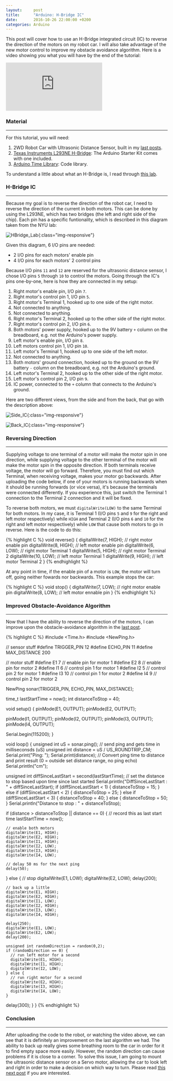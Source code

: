 ```yaml
---
layout: 	post
title: 		"Arduino: H-Bridge IC"
date: 		2016-10-26 22:00:00 +0200
categories:	Arduino
---
```


This post will cover how to use an H-Bridge integrated circuit (IC) to reverse the direction of the motors on my robot car. I will also take advantage of the new motor control to improve my obstacle avoidance algorithm. Here is a video showing you what you will have by the end of the tutorial:

<iframe class="img-responsive video-responsive" src="https://www.youtube.com/embed/rFysFpAPYzg" frameborder="0" allowfullscreen></iframe>

<br>

### Material
_____________________
For this tutorial, you will need:

1. 2WD Robot Car with Ultrasonic Distance Sensor, built in my [last posts](http://jduelfer.github.io/arduino/2016/10/22/arduino-ultrasonic-sensor.html).
2. [Texas Instruments L293NE H-Bridge](https://octopart.com/search?q=L293NE): The Arduino Starter Kit comes with one included.
3. [Arduino Time Library](http://playground.arduino.cc/Code/Time): Code library.

To understand a little about what an H-Bridge is, I read through [this lab](https://itp.nyu.edu/physcomp/labs/motors-and-transistors/dc-motor-control-using-an-h-bridge/).

### H-Bridge IC
_____________________
Because my goal is to reverse the direction of the robot car, I need to reverse the direction of the current in both motors. This can be done by using the L293NE, which has two bridges (the left and right side of the chip). Each pin has a specific funtionality, which is described in this diagram taken from the NYU lab:

![HBridge_Lab](/img/hbridge_lab.jpg){:class="img-responsive"}

Given this diagram, 6 I/O pins are needed:

- 2 I/O pins for each motors' enable pin
- 4 I/O pins for each motors' 2 control pins

Because I/O pins `11` and `12` are reserved for the ultrasonic distance sensor, I chose I/O pins `5` through `10` to control the motors. Going through the IC's pins one-by-one, here is how they are connected in my setup:

1. Right motor's enable pin, I/O pin `7`.
2. Right motor's control pin 1, I/O pin `5`.
3. Right motor's Terminal 1, hooked up to one side of the right motor.
4. Not connected to anything.
5. Not connected to anything.
6. Right motor's Terminal 2, hooked up to the other side of the right motor.
7. Right motor's control pin 2, I/O pin `6`.
8. Both motors' power supply, hooked up to the 9V battery `+` column on the breadboard, e.g. not the Arduino's power supply.
9. Left motor's enable pin, I/O pin `8`.
10. Left motors control pin 1, I/O pin `10`.
11. Left motor's Terminal 1, hooked up to one side of the left motor.
12. Not connected to anything.
13. Both motors' ground connection, hooked up to the ground on the 9V battery `-` column on the breadboard, e.g. not the Arduino's ground.
14. Left motor's Terminal 2, hooked up to the other side of the right motor.
15. Left motor's control pin 2, I/O pin `9`.
16. IC power, connected to the `+` column that connects to the Arduino's ground.

Here are two different views, from the side and from the back, that go with the description above:

![Side_IC](/img/side_ic.jpg){:class="img-responsive"}

![Back_IC](/img/back_ic.jpg){:class="img-responsive"}

### Reversing Direction
_____________________
Supplying voltage to one terminal of a motor will make the motor spin in one direction, while supplying voltage to the other terminal of the motor will make the motor spin in the opposite direction. If both terminals receive voltage, the motor will go forward. Therefore, you must find out which Terminal, when receiving voltage, makes your motor go backwards. After uploading the code below, if one of your motors is running backwards when it should be running forwards (or vice versa), it's because the terminals were connected differently. If you experience this, just switch the Terminal 1 connection to the Terminal 2 connection and it will be fixed.

To reverse both motors, we must `digitalWrite(LOW)` to the same Terminal for both motors. In my case, it is Terminal 1 (I/O pins `5` and `9` for the right and left motor respectively) while `HIGH` and Terminal 2 (I/O pins `6` and `10` for the right and left motor respectively) while `LOW` that cause both motors to go in reverse. Here is the code to do this:

{% highlight C %}
void reverse() {
  digitalWrite(7, HIGH);  // right motor enable pin
  digitalWrite(8, HIGH);  // left motor enable pin
  digitalWrite(6, LOW);   // right motor Terminal 1
  digitalWrite(5, HIGH);  // right motor Terminal 2
  digitalWrite(10, LOW);  // left motor Terminal 1
  digitalWrite(9, HIGH);  // left motor Terminal 2
}
{% endhighlight %}

At any point in time, if the enable pin of a motor is `LOW`, the motor will turn off, going neither fowards nor backwards. This example stops the car:

{% highlight C %}
void stop() {
  digitalWrite(7, LOW); // right motor enable pin
  digitalWrite(8, LOW); // left motor ennable pin
}
{% endhighlight %}

### Improved Obstacle-Avoidance Algorithm
_____________________
Now that I have the ability to reverse the direction of the motors, I can improve upon the obstacle-avoidance algorithm in the [last post](http://jduelfer.github.io/arduino/2016/10/22/arduino-ultrasonic-sensor.html).

{% highlight C %}
#include <Time.h>
#include <NewPing.h>

// sensor stuff
#define TRIGGER_PIN   12
#define ECHO_PIN      11
#define MAX_DISTANCE  200

// motor stuff
#define E1 7  // enable pin for motor 1
#define E2 8  // enable pin for motor 2
#define I1 6  // control pin 1 for motor 1
#define I2 5  // control pin 2 for motor 1
#define I3 10 // control pin 1 for motor 2
#define I4 9  // control pin 2 for motor 2

NewPing sonar(TRIGGER_PIN, ECHO_PIN, MAX_DISTANCE);

time_t lastStartTime = now();
int distanceToStop = 40;

void setup() {
  pinMode(E1, OUTPUT);
  pinMode(E2, OUTPUT);

  pinMode(I1, OUTPUT);
  pinMode(I2, OUTPUT);
  pinMode(I3, OUTPUT);
  pinMode(I4, OUTPUT);
  
  Serial.begin(115200);
}

void loop() {
  unsigned int uS = sonar.ping(); // send ping and gets time in milliseconsds (uS)
  unsigned int distance = uS / US_ROUNDTRIP_CM;
  Serial.print("Ping: ");
  Serial.print(distance); // Convert ping time to distance and print result (0 = outside set distance range, no ping echo)
  Serial.println("cm");

  unsigned int diffSinceLastStart = second(lastStartTime);
  // set the distance to stop based upon time since last started
  Serial.println("DiffSinceLastStart : " + diffSinceLastStart);
  if (diffSinceLastStart < 1) {
    distanceToStop = 15;
  } else if (diffSinceLastStart < 2) {
    distanceToStop = 25;
  } else if (diffSinceLastStart < 3) {
    distanceToStop = 40;
  } else {
    distanceToStop = 50;
  }
  Serial.println("Distance to stop : " + distanceToStop);

  if (distance > distanceToStop || distance == 0) {
    // record this as last start time
    lastStartTime = now();
    
    // enable both motors
    digitalWrite(E1, HIGH);
    digitalWrite(E2, HIGH);
    digitalWrite(I1, HIGH);
    digitalWrite(I2, LOW);
    digitalWrite(I3, HIGH);
    digitalWrite(I4, LOW);

    // delay 50 ms for the next ping
    delay(50);
  } else {
    // stop
    digitalWrite(E1, LOW);
    digitalWrite(E2, LOW);
    delay(200);

    // back up a little
    digitalWrite(E1, HIGH);
    digitalWrite(E2, HIGH);
    digitalWrite(I1, LOW);
    digitalWrite(I2, HIGH);
    digitalWrite(I3, LOW);
    digitalWrite(I4, HIGH);

    delay(250);
    digitalWrite(E1, LOW);
    digitalWrite(E2, LOW);
    delay(200);

    unsigned int randomDirection = random(0,2);
    if (randomDirection == 0) {
      // run left motor for a second
      digitalWrite(E1, HIGH);
      digitalWrite(I1, HIGH);
      digitalWrite(I2, LOW);
    } else {
      // run right motor for a second
      digitalWrite(E2, HIGH);
      digitalWrite(I3, HIGH);
      digitalWrite(I4, LOW);
    }
   delay(300);
  }
}
{% endhighlight %}

### Conclusion
_____________________
After uploading the code to the robot, or watching the video above, we can see that it is definitely an improvement on the last algorithm we had. The ability to back up really gives some breathing room to the car in order for it to find empty space more easily. However, the random direction can cause problems if it is close to a corner. To solve this issue, I am going to mount the ultrasonic distance sensor on a Servo motor, allowing the car to look left and right in order to make a decision on which way to turn. Please read [this next post](http://jduelfer.github.io/arduino,/android/2016/11/19/arduino-android-and-bluetooth.html) if you are interested.
